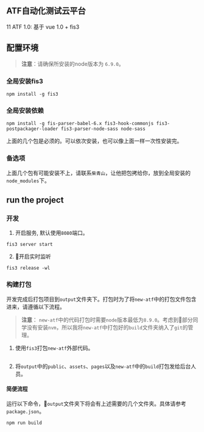 ## ATF自动化测试云平台
11
ATF 1.0: 基于 vue 1.0 + fis3

## 配置环境
> **注意**：请确保所安装的node版本为 `6.9.0`。

### 全局安装fis3
```
npm install -g fis3
```
### 全局安装依赖
```
npm install -g fis-parser-babel-6.x fis3-hook-commonjs fis3-postpackager-loader fis3-parser-node-sass node-sass
```
上面的几个包是必须的。可以依次安装，也可以像上面一样一次性安装完。

### 备选项
上面几个包有可能安装不上，请联系`柴青山`，让他把包拷给你，放到全局安装的`node_modules`下。

## run the project
### 开发
1. 开启服务, 默认使用`8080`端口。
```
fis3 server start
```
2. 开启实时监听
```
fis3 release -wl
```
### 构建打包
开发完成后打包项目到`output`文件夹下。打包时为了将`new-atf`中的打包文件包含进来，请遵循以下流程。
> **注意**： `new-atf`中的代码打包时需要`node`版本最低为`8.9.0`。考虑到部分同学没有安装`nvm`，所以我将`new-atf`中打包好的`build`文件夹纳入了`git`的管理。

1. 使用`fis3`打包`new-atf`外部代码。
```fis3 release -d output
```
2. 将`output`中的`public`、`assets`、`pages`以及`new-atf`中的`build`打包发给后台人员。

#### 简便流程
运行以下命令，`output`文件夹下将会有上述需要的几个文件夹。具体请参考`package.json`。
```
npm run build
```
